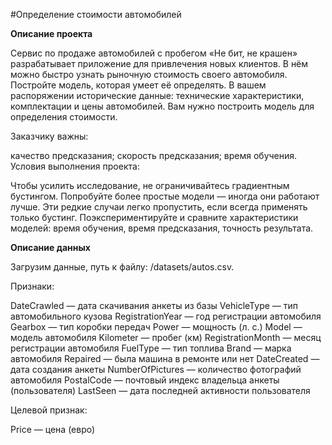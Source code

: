 #Определение стоимости автомобилей

**Описание проекта**

Сервис по продаже автомобилей с пробегом «Не бит, не крашен» разрабатывает приложение для привлечения новых клиентов. В нём можно быстро узнать рыночную стоимость своего автомобиля. Постройте модель, которая умеет её определять. В вашем распоряжении исторические данные: технические характеристики, комплектации и цены автомобилей. Вам нужно построить модель для определения стоимости.

Заказчику важны:

качество предсказания;
скорость предсказания;
время обучения.
Условия выполнения проекта:

Чтобы усилить исследование, не ограничивайтесь градиентным бустингом. Попробуйте более простые модели — иногда они работают лучше. Эти редкие случаи легко пропустить, если всегда применять только бустинг. Поэкспериментируйте и сравните характеристики моделей: время обучения, время предсказания, точность результата.

**Описание данных**

Загрузим данные, путь к файлу: /datasets/autos.csv.

Признаки:

DateCrawled — дата скачивания анкеты из базы
VehicleType — тип автомобильного кузова
RegistrationYear — год регистрации автомобиля
Gearbox — тип коробки передач
Power — мощность (л. с.)
Model — модель автомобиля
Kilometer — пробег (км)
RegistrationMonth — месяц регистрации автомобиля
FuelType — тип топлива
Brand — марка автомобиля
Repaired — была машина в ремонте или нет
DateCreated — дата создания анкеты
NumberOfPictures — количество фотографий автомобиля
PostalCode — почтовый индекс владельца анкеты (пользователя)
LastSeen — дата последней активности пользователя

Целевой признак:

Price — цена (евро)
